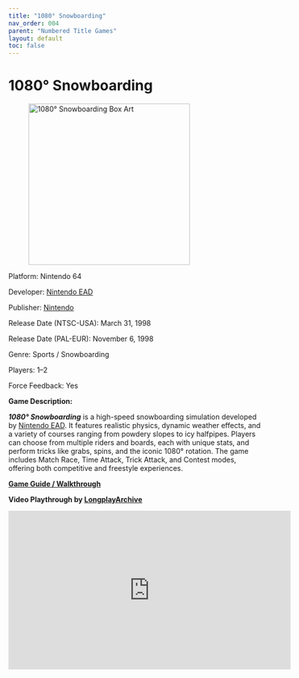 ```yaml
---
title: "1080° Snowboarding"
nav_order: 004
parent: "Numbered Title Games"
layout: default
toc: false
---
```


# 1080° Snowboarding

<!-- wp:image {"width":"320px","className":"aligncenter"} -->
<figure class="wp-block-image is-resized aligncenter">
  <img src="https://www.n64gamespedia.com/wp-content/uploads/2024/01/1080_Snowboarding_Coverart1.png" alt="1080° Snowboarding Box Art" style="width:320px"/>
</figure>
<!-- /wp:image -->

<!-- wp:paragraph {"align":"center"} -->
<p class="has-text-align-center">Platform: Nintendo 64</p>
<p class="has-text-align-center">Developer: <a href="https://en.wikipedia.org/wiki/Nintendo_EAD" target="_blank">Nintendo EAD</a></p>
<p class="has-text-align-center">Publisher: <a href="https://en.wikipedia.org/wiki/Nintendo" target="_blank">Nintendo</a></p>
<p class="has-text-align-center">Release Date (NTSC-USA): March 31, 1998</p>
<p class="has-text-align-center">Release Date (PAL-EUR): November 6, 1998</p>
<p class="has-text-align-center">Genre: Sports / Snowboarding</p>
<p class="has-text-align-center">Players: 1–2</p>
<p class="has-text-align-center">Force Feedback: Yes</p>
<!-- /wp:paragraph -->

<!-- wp:paragraph -->
<p><strong>Game Description:</strong></p>
<!-- /wp:paragraph -->

<!-- wp:paragraph -->
<p><em><strong>1080° Snowboarding</strong></em> is a high-speed snowboarding simulation developed by <a href="https://en.wikipedia.org/wiki/Nintendo_EAD" target="_blank">Nintendo EAD</a>. It features realistic physics, dynamic weather effects, and a variety of courses ranging from powdery slopes to icy halfpipes. Players can choose from multiple riders and boards, each with unique stats, and perform tricks like grabs, spins, and the iconic 1080° rotation. The game includes Match Race, Time Attack, Trick Attack, and Contest modes, offering both competitive and freestyle experiences.</p>
<!-- /wp:paragraph -->

<!-- wp:paragraph {"align":"center"} -->
<p class="has-text-align-center"><strong><a href="https://gamefaqs.gamespot.com/n64/196500-1080-teneighty-snowboarding/faqs/3131" target="_blank">Game Guide / Walkthrough</a></strong></p>
<!-- /wp:paragraph -->

<!-- wp:paragraph {"align":"center"} -->
<p class="has-text-align-center"><strong>Video Playthrough by <a href="https://www.youtube.com/channel/UCM8XzXipyTsylZ_WsGKmdKQ" target="_blank">LongplayArchive</a></strong></p>
<!-- /wp:paragraph -->

<!-- wp:html -->
<div style="text-align:center;">
  <iframe width="560" height="315" src="https://www.youtube.com/embed/1XxqkYwzYgU" title="1080° Snowboarding Gameplay" frameborder="0" allowfullscreen></iframe>
</div>
<!-- /wp:html -->

